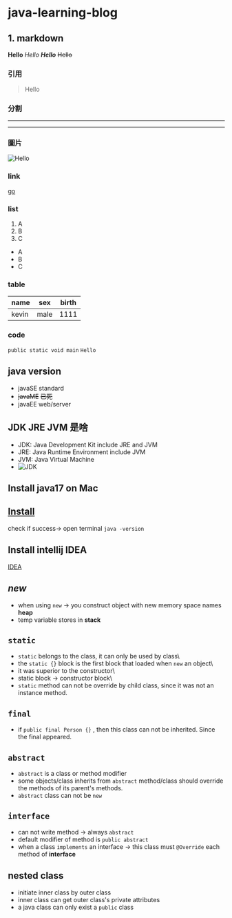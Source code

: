 # java-learning-blog

## 1. markdown
**Hello**
*Hello*
***Hello***
~~Hello~~

### 引用
> Hello

### 分割
---
***

### 圖片
![Hello](https://www.9900news.com/images/vimg/2104/202107130500070.webp)

### link
[go](https://github.com/Shuaigle)

### list
1. A
2. B
3. C
- A
- B
- C

### table
name|sex|birth
--|--|--|
kevin|male|1111

### code
```public static void main```
`Hello`


## java version

- javaSE standard
- ~~javaME~~ ~~已死~~
- javaEE web/server

## JDK JRE JVM 是啥
- JDK: Java Development Kit include JRE and JVM
- JRE: Java Runtime Environment include JVM
- JVM: Java Virtual Machine 
- ![JDK](https://devops.com.vn/wp-content/uploads/2018/07/jdk_jre_jvm.png)

## Install java17 on Mac
[Install](https://www.youtube.com/watch?v=SdKIBGnkhDY)
---
check if success-> open terminal ```java -version```

## Install intellij IDEA
[IDEA](https://www.jetbrains.com/idea/download/#section=mac)

## *new*
- when using `new` -> you construct object with new memory space names **heap**
- temp variable stores in **stack**

## `static`
- `static` belongs to the class, it can only be used by class\
- the `static {}` block is the first block that loaded when `new` an object\
- it was superior to the constructor\
- static block -> constructor block\
- `static` method can not be override by child class, since it was not an instance method.

## `final`
- if `public final Person {}` , then this class can not be inherited. Since the final appeared.

## `abstract`
- `abstract` is a class or method modifier
- some objects/class inherits from `abstract` method/class should override the methods of its parent's methods.
- `abstract` class can not be `new`

## `interface`
- can not write method -> always `abstract`
- default modifier of method is `public abstract`
- when a class `implements` an interface -> this class must `@Override` each method of **interface**

## nested class
- initiate inner class by outer class
- inner class can get outer class's private attributes
- a java class can only exist a `public` class






